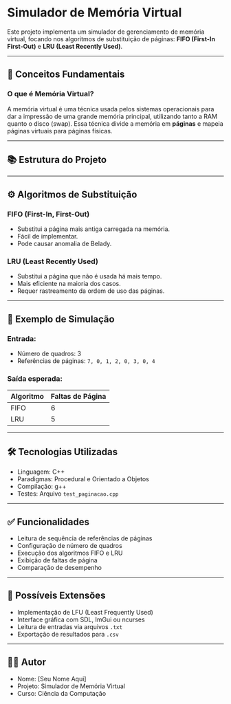 # Simulador de Memória Virtual

Este projeto implementa um simulador de gerenciamento de memória virtual, focando nos algoritmos de substituição de páginas: **FIFO (First-In First-Out)** e **LRU (Least Recently Used)**.

---

## 🧠 Conceitos Fundamentais

### O que é Memória Virtual?

A memória virtual é uma técnica usada pelos sistemas operacionais para dar a impressão de uma grande memória principal, utilizando tanto a RAM quanto o disco (swap). Essa técnica divide a memória em **páginas** e mapeia páginas virtuais para páginas físicas.

---

## 📚 Estrutura do Projeto




---

## ⚙️ Algoritmos de Substituição

### FIFO (First-In, First-Out)
- Substitui a página mais antiga carregada na memória.
- Fácil de implementar.
- Pode causar anomalia de Belady.

### LRU (Least Recently Used)
- Substitui a página que não é usada há mais tempo.
- Mais eficiente na maioria dos casos.
- Requer rastreamento da ordem de uso das páginas.

---

## 🔢 Exemplo de Simulação

### Entrada:
- Número de quadros: 3  
- Referências de páginas: `7, 0, 1, 2, 0, 3, 0, 4`

### Saída esperada:

| Algoritmo | Faltas de Página |
|-----------|------------------|
| FIFO      | 6                |
| LRU       | 5                |

---

## 🛠️ Tecnologias Utilizadas

- Linguagem: C++
- Paradigmas: Procedural e Orientado a Objetos
- Compilação: g++
- Testes: Arquivo `test_paginacao.cpp`

---

## ✅ Funcionalidades

- Leitura de sequência de referências de páginas
- Configuração de número de quadros
- Execução dos algoritmos FIFO e LRU
- Exibição de faltas de página
- Comparação de desempenho

---

## 🚀 Possíveis Extensões

- Implementação de LFU (Least Frequently Used)
- Interface gráfica com SDL, ImGui ou ncurses
- Leitura de entradas via arquivos `.txt`
- Exportação de resultados para `.csv`

---

## 👨‍💻 Autor

- Nome: [Seu Nome Aqui]
- Projeto: Simulador de Memória Virtual
- Curso: Ciência da Computação
